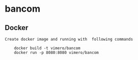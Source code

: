 # bancom


## Docker

    Create docker image and running with  following commands

```console
    docker build -t vimero/bancom
    docker run -p 8080:8080 vimero/bancom
```


